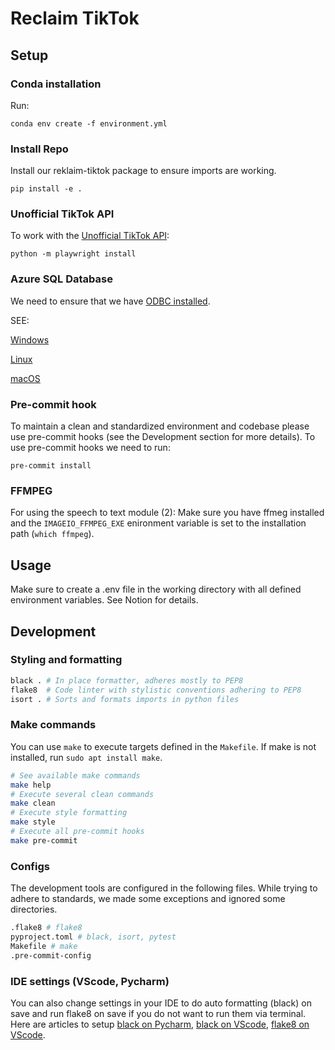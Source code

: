# Reclaim TikTok

## Setup 

### Conda installation
Run:

```conda env create -f environment.yml```

### Install Repo
Install our reklaim-tiktok package to ensure imports are working.

`pip install -e .`

### Unofficial TikTok API
To work with the [Unofficial TikTok API](https://github.com/davidteather/TikTok-Api):

```python -m playwright install```

### Azure SQL Database
We need to ensure that we have [ODBC installed](https://learn.microsoft.com/en-us/sql/connect/odbc/microsoft-odbc-driver-for-sql-server?view=sql-server-ver16).

SEE:

[Windows](https://learn.microsoft.com/en-us/sql/connect/odbc/windows/microsoft-odbc-driver-for-sql-server-on-windows?view=sql-server-ver16)

[Linux](https://learn.microsoft.com/en-us/sql/connect/odbc/linux-mac/installing-the-microsoft-odbc-driver-for-sql-server?view=sql-server-ver16&tabs=alpine18-install%2Calpine17-install%2Cdebian8-install%2Credhat7-13-install%2Crhel7-offline)

[macOS](https://learn.microsoft.com/en-us/sql/connect/odbc/linux-mac/install-microsoft-odbc-driver-sql-server-macos?view=sql-server-ver16)


### Pre-commit hook 
To maintain a clean and standardized environment and codebase please use pre-commit hooks (see the Development section for more details). To use pre-commit hooks we need to run:

`pre-commit install`

### FFMPEG
For using the speech to text module (2):
Make sure you have ffmeg installed and the `IMAGEIO_FFMPEG_EXE` enironment variable is set to the installation path (`which ffmpeg`).

## Usage

Make sure to create a .env file in the working directory with all defined environment variables. See Notion for details.

## Development

### Styling and formatting
```sh
black . # In place formatter, adheres mostly to PEP8
flake8  # Code linter with stylistic conventions adhering to PEP8
isort . # Sorts and formats imports in python files
```

### Make commands
You can use `make` to execute targets defined in the `Makefile`. If make is not installed, run `sudo apt install make`.
```sh
# See available make commands
make help
# Execute several clean commands
make clean
# Execute style formatting
make style
# Execute all pre-commit hooks
make pre-commit
```

### Configs
The development tools are configured in the following files. While trying to adhere to standards, we made some exceptions and ignored some directories.
```sh
.flake8 # flake8
pyproject.toml # black, isort, pytest
Makefile # make
.pre-commit-config
```
</details>

### IDE settings (VScode, Pycharm)
You can also change settings in your IDE to do auto formatting (black) on save and run flake8 on save if you do not want to run them via terminal. Here are articles to setup [black on Pycharm](https://akshay-jain.medium.com/pycharm-black-with-formatting-on-auto-save-4797972cf5de), [black on VScode](https://dev.to/adamlombard/how-to-use-the-black-python-code-formatter-in-vscode-3lo0), [flake8 on VScode](https://code.visualstudio.com/docs/python/linting).


